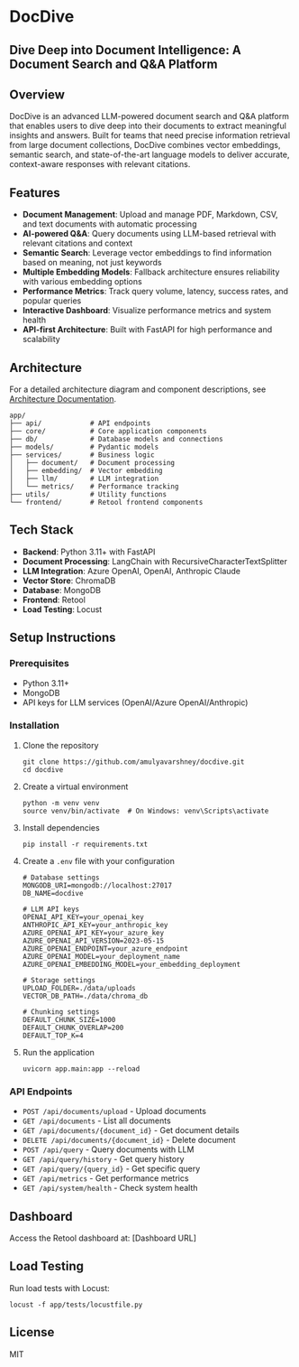 # DocDive
## Dive Deep into Document Intelligence: A Document Search and Q&A Platform

## Overview
DocDive is an advanced LLM-powered document search and Q&A platform that enables users to dive deep into their documents to extract meaningful insights and answers. Built for teams that need precise information retrieval from large document collections, DocDive combines vector embeddings, semantic search, and state-of-the-art language models to deliver accurate, context-aware responses with relevant citations.

## Features
- **Document Management**: Upload and manage PDF, Markdown, CSV, and text documents with automatic processing
- **AI-powered Q&A**: Query documents using LLM-based retrieval with relevant citations and context
- **Semantic Search**: Leverage vector embeddings to find information based on meaning, not just keywords
- **Multiple Embedding Models**: Fallback architecture ensures reliability with various embedding options
- **Performance Metrics**: Track query volume, latency, success rates, and popular queries
- **Interactive Dashboard**: Visualize performance metrics and system health
- **API-first Architecture**: Built with FastAPI for high performance and scalability

## Architecture
For a detailed architecture diagram and component descriptions, see [Architecture Documentation](architecture.md).

```
app/
├── api/            # API endpoints
├── core/           # Core application components
├── db/             # Database models and connections
├── models/         # Pydantic models
├── services/       # Business logic
│   ├── document/   # Document processing
│   ├── embedding/  # Vector embedding
│   ├── llm/        # LLM integration
│   └── metrics/    # Performance tracking
├── utils/          # Utility functions
└── frontend/       # Retool frontend components
```

## Tech Stack
- **Backend**: Python 3.11+ with FastAPI
- **Document Processing**: LangChain with RecursiveCharacterTextSplitter
- **LLM Integration**: Azure OpenAI, OpenAI, Anthropic Claude
- **Vector Store**: ChromaDB
- **Database**: MongoDB
- **Frontend**: Retool
- **Load Testing**: Locust

## Setup Instructions

### Prerequisites
- Python 3.11+
- MongoDB
- API keys for LLM services (OpenAI/Azure OpenAI/Anthropic)

### Installation
1. Clone the repository
   ```
   git clone https://github.com/amulyavarshney/docdive.git
   cd docdive
   ```

2. Create a virtual environment
   ```
   python -m venv venv
   source venv/bin/activate  # On Windows: venv\Scripts\activate
   ```

3. Install dependencies
   ```
   pip install -r requirements.txt
   ```

4. Create a `.env` file with your configuration
   ```
   # Database settings
   MONGODB_URI=mongodb://localhost:27017
   DB_NAME=docdive
   
   # LLM API keys
   OPENAI_API_KEY=your_openai_key
   ANTHROPIC_API_KEY=your_anthropic_key
   AZURE_OPENAI_API_KEY=your_azure_key
   AZURE_OPENAI_API_VERSION=2023-05-15
   AZURE_OPENAI_ENDPOINT=your_azure_endpoint
   AZURE_OPENAI_MODEL=your_deployment_name
   AZURE_OPENAI_EMBEDDING_MODEL=your_embedding_deployment
   
   # Storage settings
   UPLOAD_FOLDER=./data/uploads
   VECTOR_DB_PATH=./data/chroma_db
   
   # Chunking settings
   DEFAULT_CHUNK_SIZE=1000
   DEFAULT_CHUNK_OVERLAP=200
   DEFAULT_TOP_K=4
   ```

5. Run the application
   ```
   uvicorn app.main:app --reload
   ```

### API Endpoints
- `POST /api/documents/upload` - Upload documents
- `GET /api/documents` - List all documents
- `GET /api/documents/{document_id}` - Get document details
- `DELETE /api/documents/{document_id}` - Delete document
- `POST /api/query` - Query documents with LLM
- `GET /api/query/history` - Get query history
- `GET /api/query/{query_id}` - Get specific query
- `GET /api/metrics` - Get performance metrics
- `GET /api/system/health` - Check system health

## Dashboard
Access the Retool dashboard at: [Dashboard URL]

## Load Testing
Run load tests with Locust:
```
locust -f app/tests/locustfile.py
```

## License
MIT 